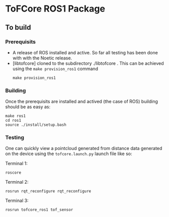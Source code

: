 # ToFCore ROS1 Package

## To build

### Prerequisits

- A release of ROS installed and active. So far all testing has been done with
  with the Noetic release.
- [libtofcore] cloned to the subdirectory ./libtofcore .
  This can be achieved using the `make provision_ros1` command
  ```
  make provision_ros1
  ```

### Building

Once the prerequisits are installed and actived (the case of ROS) building should be as easy as: 
```
make ros1
cd ros1
source ./install/setup.bash
```

### Testing

One can quickly view a pointcloud generated from distance data generated on the device using the `tofcore.launch.py` launch file like so: 

Terminal 1:
```
roscore
```
Terminal 2:
```
rosrun rqt_reconfigure rqt_reconfigure
```
Terminal 3:
```
rosrun tofcore_ros1 tof_sensor
```
